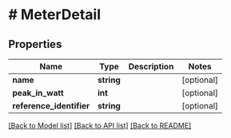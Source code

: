 # # MeterDetail

## Properties

Name | Type | Description | Notes
------------ | ------------- | ------------- | -------------
**name** | **string** |  | [optional]
**peak_in_watt** | **int** |  | [optional]
**reference_identifier** | **string** |  | [optional]

[[Back to Model list]](../../README.md#models) [[Back to API list]](../../README.md#endpoints) [[Back to README]](../../README.md)
